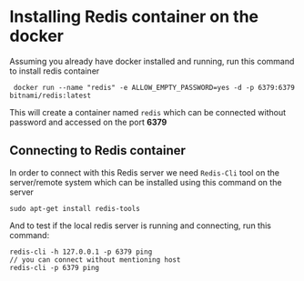 

# Installing Redis container on the docker 

Assuming you already have docker installed and running, run this command to install redis container

     docker run --name "redis" -e ALLOW_EMPTY_PASSWORD=yes -d -p 6379:6379 bitnami/redis:latest

This will create a container named `redis` which can be connected without password and accessed on the port **6379**

## Connecting to Redis container

In order to connect with this Redis server we need `Redis-Cli` tool on the server/remote system which can be installed using this command on the server

    sudo apt-get install redis-tools

And to test if the local redis server is running and connecting, run this command:

    redis-cli -h 127.0.0.1 -p 6379 ping
    // you can connect without mentioning host
    redis-cli -p 6379 ping




